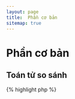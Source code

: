 ```yaml
---
layout: page
title:  Phần cơ bản
sitemap: true
---
```


# Phần cơ bản

## Toán tử so sánh

{% highlight php %}
<?php
$a = 5;   // 5 as an integer

var_dump($a == 5);       // compare value; return true
var_dump($a == '5');     // compare value (ignore type); return true
var_dump($a === 5);      // compare type/value (integer vs. integer); return true
var_dump($a === '5');    // compare type/value (integer vs. string); return false

/**
 * Strict comparisons
 */
if (strpos('testing', 'test')) {    // 'test' is found at position 0, which is 
interpreted as the boolean 'false'
    // code...
}

// vs.

if (strpos('testing', 'test') !== false) {    // true, as strict comparison was made (0 !== false)
    // code...
}
{% endhighlight %}

* [Comparison operators](http://php.net/language.operators.comparison)
* [Comparison table](http://php.net/types.comparisons)
* [Comparison cheatsheet](http://phpcheatsheets.com/index.php?page=compare)

## Câu lệnh điều kiện

### Câu lệnh điều kiện If

Khi dùng câu lệnh 'if/else' bên trong hàm hay class, có 1 quan niệm sai là phải dùng 'else'. Tuy nhiên 
nếu hàm trả về một giá trị, 'else' không cần thiết bởi vì 'return' sẽ kết thúc hàm.

{% highlight php %}
<?php
function test($a)
{
    if ($a) {
        return true;
    } else {
        return false;
    }
}

// vs.

function test($a)
{
    if ($a) {
        return true;
    }
    return false;    // else is not necessary
}

// or even shorter:

function test($a)
{
    return (bool) $a;
}

{% endhighlight %}

* [If statements](http://php.net/control-structures.if)

### Câu lệnh Switch

Câu lệnh switch là cách tốt để tránh gõ quá nhiều lần if và elseif, có vài điều bạn cần lưu ý:

- Câu lệnh switch chỉ so sánh giá trị, không so sánh kiểu dữ liệu (giống như '==')
- Nó sẽ lặp lại qua trình so sánh cho tới khi tìm được giá trị đúng. Nếu không tìm được giá trị đúng, giá 
trị default sẽ được thực thi, nếu đã được khai báo.
- Không có lệnh 'break', nó sẽ tiếp tục thực thi mỗi trường hợp cho đế khi nào có lệnh break hay return.
- Bên trong hàm, dùng 'return' làm giảm bớt nhu cầu của  'break' khi nó kết thúc hàm.

{% highlight php %}
<?php
$answer = test(2);    // the code from both 'case 2' and 'case 3' will be implemented

function test($a)
{
    switch ($a) {
        case 1:
            // code...
            break;             // break is used to end the switch statement
        case 2:
            // code...         // with no break, comparison will continue to 'case 3'
        case 3:
            // code...
            return $result;    // within a function, 'return' will end the function
        default:
            // code...
            return $error;
    }
}
{% endhighlight %}

* [Switch statements](http://php.net/control-structures.switch)
* [PHP switch](http://phpswitch.com/)

## Global namespace (namespace toàn cục)

Khi dùng namespace, bạn có thể thấy rằng các hàm có sẵn trong PHP sẽ bị ẩn bởi các function bạn đã viết.
Để khắc phục, lên kết tới global function bằng cách sử dụng đấu xuyệt ngược trước tên hàm.

{% highlight php %}
<?php
namespace phptherightway;

function fopen()
{
    $file = \fopen();    // Our function name is the same as an internal function.
                         // Execute the function from the global space by adding '\'.
}

function array()
{
    $iterator = new \ArrayIterator();    // ArrayIterator is an internal class. Using its name 
    without a backslash
                                         // will attempt to resolve it within your namespace.
}
{% endhighlight %}

* [Global space](http://php.net/language.namespaces.global)
* [Global rules](http://php.net/userlandnaming.rules)

## Chuỗi

### Nối chuỗi

- Nếu chuỗi dài quá 120 ký tự mỗi dòng, bạn nên dùng nối chuỗi.
- Để cho code dễ đọc, bạn nên dùng toán tử '.=' cho phép gán.
- Khi nối chuỗi trên nhiều dòng cần canh chỉnh lề cho các dòng tiếp theo.


{% highlight php %}
<?php
$a  = 'Multi-line example';    // concatenating assignment operator (.=)
$a .= "\n";
$a .= 'of what not to do';

// vs

$a = 'Multi-line example'      // concatenation operator (.)
    . "\n"                     // indenting new lines
    . 'of what to do';
{% endhighlight %}

* [String Operators](http://php.net/language.operators.string)

### Các kiểu chuỗi

Chuỗi là một tập hợp các ký tự, và có một số kiểu chuỗi khác nhau, nó cung cấp cú pháp hơi khác nhau, với các trạng thái khác nhau.

#### Dấu nháy đơn

Dấu nháy đơn biểu thị chuỗi bình thường, không bao gồm các ký tự đặc biệt hay là biến.

Nếu dùng dấu nháy đơn thì `echo 'some $thing'` sẽ xuất ra màn hình `some $thing`. 
Dấu nháy đôi thì PHP sẽ tìm giá trị của biến `$thing` và hiển thị lỗi nếu biến không được tìm thấy.


{% highlight php %}
<?php
echo 'This is my string, look at how pretty it is.';    // no need to parse a simple string

/**
 * Output:
 *
 * This is my string, look at how pretty it is.
 */
{% endhighlight %}

* [Single quote](http://php.net/language.types.string#language.types.string.syntax.single)

#### Dấu nháy đôi

Dấu nháy đôi không chỉ phân tích biến như đề cập ở trên, mà còn cả các ký tự đặt biệt, như `\n`, `\t`,...

{% highlight php %}
<?php
echo 'phptherightway is ' . $adjective . '.'     // a single quotes example that uses multiple concatenating for
    . "\n"                                       // variables and escaped string
    . 'I love learning' . $code . '!';

// vs

echo "phptherightway is $adjective.\n I love learning $code!"  // Instead of multiple concatenating, double quotes
                                                               // enables us to use a parsable string
{% endhighlight %}


{% highlight php %}
<?php
$juice = 'plum';
echo "I like $juice juice";    // Output: I like plum juice
{% endhighlight %}

Dùng câp dấu ngoặc nhọn cho tên biến để tránh nhầm lẫn `echo "I drank some juice made of {$juice}s";`.

{% highlight php %}
<?php
$juice = 'plum';
echo "I drank some juice made of $juices";    // $juice cannot be parsed

// vs

$juice = 'plum';
echo "I drank some juice made of {$juice}s";    // $juice will be parsed

/**
 * Complex variables will also be parsed within curly brackets
 */

$juice = array('apple', 'orange', 'plum');
echo "I drank some juice made of {$juice[1]}s";   // $juice[1] will be parsed
{% endhighlight %}

* [Double quotes](http://php.net/language.types.string#language.types.string.syntax.double)

#### Cú pháp Nowdoc

Cú pháp Nowdocv được giới thiệu trong 5.3 hoạt động giống như dấu nháy đơn nhưng có thể viết chuỗi nhiều dòng và không cần 
phải nối chuỗi.

{% highlight php %}
<?php
$str = <<<'EOD'             // initialized by <<<
Example of string
spanning multiple lines
using nowdoc syntax.
$a does not parse.
EOD;                        // closing 'EOD' must be on it's own line, and to the left most point

/**
 * Output:
 *
 * Example of string
 * spanning multiple lines
 * using nowdoc syntax.
 * $a does not parse.
 */
{% endhighlight %}

* [Nowdoc syntax](http://php.net/language.types.string#language.types.string.syntax.nowdoc)

#### Cú pháp Heredoc

Cú pháp Heredoc được giới thiệu trong 5.3 hoạt động giống như dấu nháy đôi nhưng có thể viết chuỗi nhiều dòng và không cần 
phải nối chuỗi.

{% highlight php %}
<?php
$a = 'Variables';

$str = <<<EOD               // initialized by <<<
Example of string
spanning multiple lines
using heredoc syntax.
$a are parsed.
EOD;                        // closing 'EOD' must be on it's own line, and to the left most point

/**
 * Output:
 *
 * Example of string
 * spanning multiple lines
 * using heredoc syntax.
 * Variables are parsed.
 */
{% endhighlight %}

* [Heredoc syntax](http://php.net/language.types.string#language.types.string.syntax.heredoc)

### Cái nào nhanh hơn?

Có một sai lầm là người ta thường nghĩ rằng dấu nháy đơn sẽ nhanh hơn nháy đôi, điều đó không đúng.

Nếu bạn chỉ khai báo một chuỗi đơn giản, không có nối biến và không có gì phức tạp thì cả hai cách là như nhau.

Nếu bạn nối nhiều loại chuỗi khác nhau, hay nối biến vào nháy đôi thì kết quả sẽ khác nhau. Nếu làm việc với ít giá trị 
, phép nối chuỗi sẽ nhanh hơn, nếu làm việc với nhiều giá trị, dấu nhay đôi sẽ nhanh hơn.

* [Disproving the Single Quotes Performance Myth](http://nikic.github.io/2012/01/09/Disproving-the-Single-Quotes-Performance-Myth.html)


## Toán tử tam nguyên (Ternary operators)

Toán tử tam nguyên làm cho code thêm súc tích, nhưng thường bị lạm dụng. 

{% highlight php %}
<?php
$a = 5;
echo ($a == 5) ? 'yay' : 'nay';
{% endhighlight %}



{% highlight php %}
<?php
echo ($a) ? ($a == 5) ? 'yay' : 'nay' : ($b == 10) ? 'excessive' : ':(';    // excess nesting, 
sacrificing readability
{% endhighlight %}


{% highlight php %}
<?php
$a = 5;
echo ($a == 5) ? return true : return false;    // this example will output an error

// vs

$a = 5;
return ($a == 5) ? 'yay' : 'nope';    // this example will return 'yay'

{% endhighlight %}

Không cần dùng toán tử tam nguyên để trả về giá trị `true/false`

{% highlight php %}
<?php
$a = 3;
return ($a == 3) ? true : false; // Will return true or false if $a == 3

// vs

$a = 3;
return $a == 3; // Will return true or false if $a == 3

{% endhighlight %}

Tương tự với `===, !==, !=, ==, ...`.

#### Sử dụng ngoặc đơn cho toán tử tam nguyên

Sử dụng ngoặc đơn cho toán tử tam nguyên giúp code dễ đọc hơn.

{% highlight php %}
<?php
$a = 3;
return ($a == 3) ? "yay" : "nope"; // return yay or nope if $a == 3

// vs

$a = 3;
return $a == 3 ? "yay" : "nope"; // return yay or nope if $a == 3
{% endhighlight %}

{% highlight php %}
<?php
return ($a == 3 && $b == 4) && $c == 5;
{% endhighlight %}

{% highlight php %}
<?php
return ($a != 3 && $b != 4) || $c == 5;
{% endhighlight %}

Từ PHP 5.3, có thể bỏ đi phần giữ của toán tử tam nguyên.
Biểu thức "expr1 ?: expr3" trả về expr1 nếu expr1 là TRUE, và ngược lại trả về expr3.

* [Toán tử tam nguyên](http://php.net/language.operators.comparison)

## Khai báo biến

Để giữ cho code "sạch sẽ" các lập trình viên thường khai báo các biến đã được định nghĩa với các tên khác nhau. Điều 
đó làm tăng gấp đôi dung lượng bộ nhớ sử dụng.

{% highlight php %}
<?php
$about = 'A very long string of text';    // uses 2MB memory
echo $about;

// vs

echo 'A very long string of text';        // uses 1MB memory
{% endhighlight %}

* [Các thủ thuật cải thiện hiệu năng](http://web.archive.org/web/20140625191431/https://developers.google.com/speed/articles/optimizing-php)
